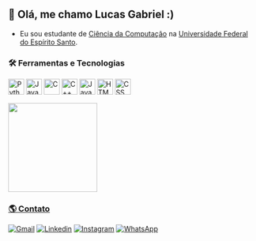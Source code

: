 ## 👨 Olá, me chamo Lucas Gabriel :)

- Eu sou estudante de <a href="https://informatica.ufes.br/">Ciência da Computação</a> na <a href="https://www.ufes.br/">Universidade Federal do Espírito Santo</a>.

### 🛠️ Ferramentas e Tecnologias

<div>
  <img align="center" alt="Python" height=32 weight=32 src="https://cdn.jsdelivr.net/gh/devicons/devicon@latest/icons/python/python-original.svg" />
  <img align="center" alt="JavaScript" height=32 weight=32 src="https://cdn.jsdelivr.net/gh/devicons/devicon@latest/icons/javascript/javascript-original.svg" />
  <img align="center" alt="C" height=32 width=32 src="https://cdn.jsdelivr.net/gh/devicons/devicon/icons/c/c-original.svg" />
  <img align="center" alt="C++" height=32 width=32 src="https://cdn.jsdelivr.net/gh/devicons/devicon/icons/cplusplus/cplusplus-original.svg" />
  <img align="center" alt="Java" height=32 width=32 src="https://cdn.jsdelivr.net/gh/devicons/devicon@latest/icons/java/java-original.svg" />
  <img align="center" alt="HTML" height=32 width=32 src="https://cdn.jsdelivr.net/gh/devicons/devicon@latest/icons/html5/html5-original.svg" />
  <img align="center" alt="CSS" height=32 width=32 src="https://cdn.jsdelivr.net/gh/devicons/devicon@latest/icons/css3/css3-original.svg" />
</div>

<div>
  <br>
  <a href="https://github.com/LucasGaabriel">
  <img loading="lazy" height="180em" src="https://github-readme-stats.vercel.app/api/top-langs/?username=LucasGaabriel&layout=compact&langs_count=7&theme=dracula"/>
</div>

### 🌎 Contato

<!--
<div>
  <a href="https://www.youtube.com/seu-canal-youtube-aqui" target="_blank"><img loading="lazy" src="https://img.shields.io/badge/YouTube-FF0000?style=for-the-badge&logo=youtube&logoColor=white" target="_blank"></a>
  <a href="https://instagram.com/seu-usuário-instagram-aqui" target="_blank"><img loading="lazy" src="https://img.shields.io/badge/-Instagram-%23E4405F?style=for-the-badge&logo=instagram&logoColor=white" target="_blank"></a>
  <a href="https://www.twitch.tv/seu-usuário-aqui" target="_blank"><img loading="lazy" src="https://img.shields.io/badge/Twitch-9146FF?style=for-the-badge&logo=twitch&logoColor=white" target="_blank"></a>
  <a href = "mailto:contato@seu-usuário-aqui"><img loading="lazy" src="https://img.shields.io/badge/Gmail-D14836?style=for-the-badge&logo=gmail&logoColor=white" target="_blank"></a>
  <a href="https://www.linkedin.com/in/seu-usuário-linkedln-aqui" target="_blank"><img loading="lazy" src="https://img.shields.io/badge/-LinkedIn-%230077B5?style=for-the-badge&logo=linkedin&logoColor=white" target="_blank"></a>   
</div>
-->

[![Gmail](https://img.shields.io/badge/-Gmail-FF0000?style=flat-square&labelColor=FF0000&logo=gmail&logoColor=white)](mailto:lucasgabriiel.oliveira@gmail.com)
[![Linkedin](https://img.shields.io/badge/-Linkedin-0e76a8?style=flat-square&logo=Linkedin&logoColor=white)](https://www.linkedin.com/in/lucas-go-costa/)
[![Instagram](https://img.shields.io/badge/-Instagram-DF0174?style=flat-square&labelColor=DF0174&logo=instagram&logoColor=white)](https://www.instagram.com/lucas_go_costa)
[![WhatsApp](https://img.shields.io/badge/-WhatsApp-25d366?style=flat-square&labelColor=25d366&logo=whatsapp&logoColor=white)](https://wa.me/5527996185056)
